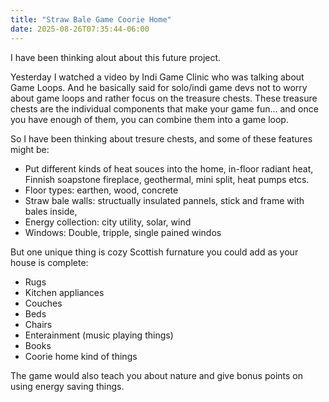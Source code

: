```yaml
---
title: "Straw Bale Game Coorie Home"
date: 2025-08-26T07:35:44-06:00
---
```

I have been thinking alout about this future project.

Yesterday I watched a video by Indi Game Clinic who was talking about Game Loops. And he basically said for solo/indi game devs not to worry about game loops and rather focus on the treasure chests. These treasure chests are the individual components that make your game fun... and once you have enough of them, you can combine them into a game loop. 

So I have been thinking about tresure chests, and some of these features might be:

- Put different kinds of heat souces into the home, in-floor radiant heat, Finnish soapstone fireplace, geothermal, mini split, heat pumps etcs.
- Floor types: earthen, wood, concrete 
- Straw bale walls: structually insulated pannels, stick and frame with bales inside, 
- Energy collection: city utility, solar, wind
- Windows: Double, tripple, single pained windos

But one unique thing is cozy Scottish furnature you could add as your house is complete: 
- Rugs
- Kitchen appliances
- Couches
- Beds
- Chairs
- Enterainment (music playing things) 
- Books
- Coorie home kind of things

The game would also teach you about nature and give bonus points on using energy saving things.
